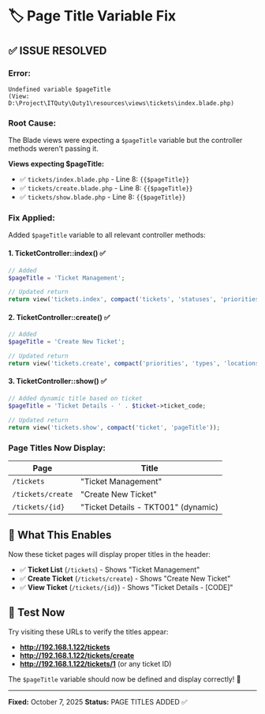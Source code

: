 # 🏷️ Page Title Variable Fix

## ✅ ISSUE RESOLVED

### **Error:**
```
Undefined variable $pageTitle 
(View: D:\Project\ITQuty\Quty1\resources\views\tickets\index.blade.php)
```

### **Root Cause:**
The Blade views were expecting a `$pageTitle` variable but the controller methods weren't passing it.

**Views expecting $pageTitle:**
- ✅ `tickets/index.blade.php` - Line 8: `{{$pageTitle}}`
- ✅ `tickets/create.blade.php` - Line 8: `{{$pageTitle}}`
- ✅ `tickets/show.blade.php` - Line 8: `{{$pageTitle}}`

### **Fix Applied:**

Added `$pageTitle` variable to all relevant controller methods:

#### 1. **TicketController::index()** ✅
```php
// Added
$pageTitle = 'Ticket Management';

// Updated return
return view('tickets.index', compact('tickets', 'statuses', 'priorities', 'admins', 'pageTitle'));
```

#### 2. **TicketController::create()** ✅
```php
// Added
$pageTitle = 'Create New Ticket';

// Updated return
return view('tickets.create', compact('priorities', 'types', 'locations', 'assets', 'pageTitle'));
```

#### 3. **TicketController::show()** ✅
```php
// Added dynamic title based on ticket
$pageTitle = 'Ticket Details - ' . $ticket->ticket_code;

// Updated return
return view('tickets.show', compact('ticket', 'pageTitle'));
```

### **Page Titles Now Display:**

| Page | Title |
|------|-------|
| `/tickets` | "Ticket Management" |
| `/tickets/create` | "Create New Ticket" |
| `/tickets/{id}` | "Ticket Details - TKT001" (dynamic) |

## 🎯 What This Enables

Now these ticket pages will display proper titles in the header:
- ✅ **Ticket List** (`/tickets`) - Shows "Ticket Management"
- ✅ **Create Ticket** (`/tickets/create`) - Shows "Create New Ticket"  
- ✅ **View Ticket** (`/tickets/{id}`) - Shows "Ticket Details - [CODE]"

## 🧪 Test Now

Try visiting these URLs to verify the titles appear:
- **http://192.168.1.122/tickets**
- **http://192.168.1.122/tickets/create**
- **http://192.168.1.122/tickets/1** (or any ticket ID)

The `$pageTitle` variable should now be defined and display correctly! 🎉

---

**Fixed:** October 7, 2025
**Status:** PAGE TITLES ADDED ✅